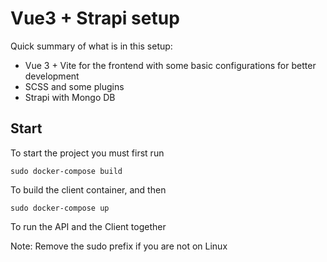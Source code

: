 # Vue3 + Strapi setup

Quick summary of what is in this setup:

- Vue 3 + Vite for the frontend with some basic configurations for better development
- SCSS and some plugins
- Strapi with Mongo DB

## Start

To start the project you must first run 

```
sudo docker-compose build
```

To build the client container, and then 

```
sudo docker-compose up
```

To run the API and the Client together

Note: Remove the sudo prefix if you are not on Linux
